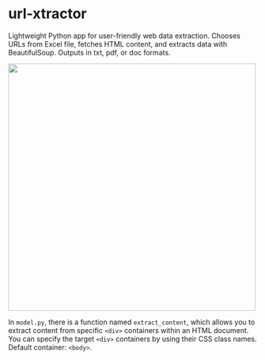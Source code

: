 # url-xtractor
Lightweight Python app for user-friendly web data extraction. Chooses URLs from Excel file, fetches HTML content, and extracts data with BeautifulSoup. Outputs in txt, pdf, or doc formats.

<img src="interface.png" width="500">

In `model.py`, there is a function named `extract_content`, which allows you to extract content from specific `<div>` containers within an HTML document. You can specify the target `<div>` containers by using their CSS class names. Default container: `<body>`. 
